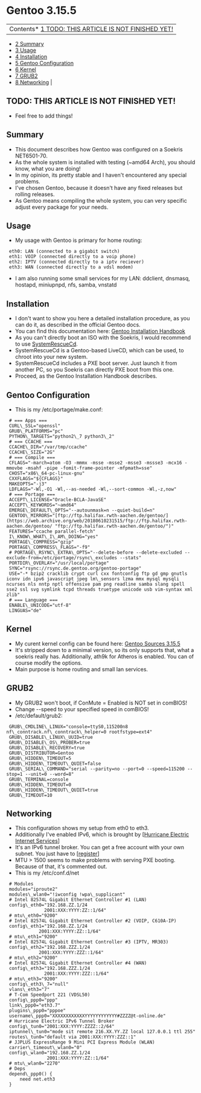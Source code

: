 # Gentoo 3.15.5

|  |
| --- |
| Contents* [1 TODO: THIS ARTICLE IS NOT FINISHED YET!](Gentoo_3.15.5.md#TODO:_THIS_ARTICLE_IS_NOT_FINISHED_YET.21)
* [2 Summary](Gentoo_3.15.5.md#Summary)
* [3 Usage](Gentoo_3.15.5.md#Usage)
* [4 Installation](Gentoo_3.15.5.md#Installation)
* [5 Gentoo Configuration](Gentoo_3.15.5.md#Gentoo_Configuration)
* [6 Kernel](Gentoo_3.15.5.md#Kernel)
* [7 GRUB2](Gentoo_3.15.5.md#GRUB2)
* [8 Networking](Gentoo_3.15.5.md#Networking)
 |

## TODO: THIS ARTICLE IS NOT FINISHED YET!

*  Feel free to add things!

## Summary

*  This document describes how Gentoo was configured on a Soekris NET6501-70.
*  As the whole system is installed with testing (~amd64 Arch), you should know, what you are doing!
*  In my opinion, its pretty stable and I haven't encountered any special problems.
*  I've chosen Gentoo, because it doesn't have any fixed releases but rolling releases.
*  As Gentoo means compiling the whole system, you can very specific adjust every package for your needs.

## Usage

*  My usage with Gentoo is primary for home routing:

```
 eth0: LAN (connected to a gigabit switch)
 eth1: VOIP (connected directly to a voip phone)
 eth2: IPTV (connected directly to a iptv reciever) 
 eth3: WAN (connected directly to a vdsl modem)
```

*  I am also running some small services for my LAN: ddclient, dnsmasq, hostapd, miniupnpd, nfs, samba, vnstatd

## Installation

*  I don't want to show you here a detailed installation procedure, as you can do it, as described in the official Gentoo docs.
*  You can find this documentation here: [Gentoo Installation Handbook](https://web.archive.org/web/20180610231515/http://www.gentoo.org/doc/en/handbook/handbook-amd64.xml "http://www.gentoo.org/doc/en/handbook/handbook-amd64.xml")
*  As you can't directly boot an ISO with the Soekris, I would recommend to use [SystemRescueCd](https://web.archive.org/web/20180610231515/http://www.sysresccd.org/SystemRescueCd_Homepage "http://www.sysresccd.org/SystemRescueCd_Homepage").
*  SystemRescueCd is a Gentoo-based LiveCD, which can be used, to chroot into your new system.
*  SystemRescueCd includes a PXE boot server. Just launch it from another PC, so you Soekris can directly PXE boot from this one.
*  Proceed, as the Gentoo Installation Handbook describes.

## Gentoo Configuration

*  This is my /etc/portage/make.conf:

```
 # === Apps ===
 CURL\_SSL="openssl"
 GRUB\_PLATFORMS="pc"
 PYTHON\_TARGETS="python2\_7 python3\_2"
 # === CCACHE ===
 CCACHE\_DIR="/var/tmp/ccache"
 CCACHE\_SIZE="2G"
 # === Compile ===
 CFLAGS="-march=atom -O3 -mmmx -msse -msse2 -msse3 -mssse3 -mcx16 -mmovbe -msahf -pipe -fomit-frame-pointer -mfpmath=sse"
 CHOST="x86\_64-pc-linux-gnu"
 CXXFLAGS="${CFLAGS}"
 MAKEOPTS="-j3"
 LDFLAGS="-Wl,-O1 -Wl,--as-needed -Wl,--sort-common -Wl,-z,now"
 # === Portage ===
 ACCEPT\_LICENSE="Oracle-BCLA-JavaSE"
 ACCEPT\_KEYWORDS="~amd64"
 EMERGE\_DEFAULT\_OPTS="--autounmask=n --quiet-build=n"
 GENTOO\_MIRRORS="[ftp://ftp.halifax.rwth-aachen.de/gentoo/](https://web.archive.org/web/20180610231515/ftp://ftp.halifax.rwth-aachen.de/gentoo/ "ftp://ftp.halifax.rwth-aachen.de/gentoo/")"
 FEATURES="ccache parallel-fetch"
 I\_KNOW\_WHAT\_I\_AM\_DOING="yes"
 PORTAGE\_COMPRESS="gzip"
 PORTAGE\_COMPRESS\_FLAGS="-f9"
 # PORTAGE\_RSYNC\_EXTRA\_OPTS="--delete-before --delete-excluded --exclude-from=/etc/portage/rsync\_excludes --stats"
 PORTDIR\_OVERLAY="/usr/local/portage"
 SYNC="rsync://rsync.de.gentoo.org/gentoo-portage"
 USE="-* bzip2 cracklib crypt curl cxx fontconfig ftp gd gmp gnutls iconv idn ipv6 javascript jpeg lm\_sensors lzma mmx mysql mysqli ncurses nls nntp nptl offensive pam png readline samba slang spell sse2 ssl svg symlink tcpd threads truetype unicode usb vim-syntax xml zlib"
 # === Language ===
 ENABLE\_UNICODE="utf-8"
 LINGUAS="de"
```

## Kernel

*  My curent kernel config can be found here: [Gentoo Sources 3.15.5](https://web.archive.org/web/20180610231515/http://wiki.soekris.info/Kernel_3.15.5_gentoo_sources "Kernel 3.15.5 gentoo sources")
*  It's stripped down to a minimal version, so its only supports that, what a soekris really has. Additionally, ath9k for Atheros is enabled. You can of course modify the options.
*  Main purpose is home routing and small lan services.

## GRUB2

*  My GRUB2 won't boot, if ConMute = Enabled is NOT set in comBIOS!
*  Change --speed to your specified speed in comBIOS!
*  /etc/default/grub2:

```
 GRUB\_CMDLINE\_LINUX="console=ttyS0,115200n8 nf\_conntrack.nf\_conntrack\_helper=0 rootfstype=ext4"
 GRUB\_DISABLE\_LINUX\_UUID=true
 GRUB\_DISABLE\_OS\_PROBER=true
 GRUB\_DISABLE\_RECOVERY=true
 GRUB\_DISTRIBUTOR=Gentoo
 GRUB\_HIDDEN\_TIMEOUT=5
 GRUB\_HIDDEN\_TIMEOUT\_QUIET=false
 GRUB\_SERIAL\_COMMAND="serial --parity=no --port=0 --speed=115200 --stop=1 --unit=0 --word=8"
 GRUB\_TERMINAL=console
 GRUB\_HIDDEN\_TIMEOUT=0
 GRUB\_HIDDEN\_TIMEOUT\_QUIET=true
 GRUB\_TIMEOUT=10
```

## Networking

*  This configuration shows my setup from eth0 to eth3.
*  Additionally I've enabled IPv6, which is brought by [[Hurricane Electric Internet Services](https://web.archive.org/web/20180610231515/https://www.he.net/ "https://www.he.net/")]
*  It's an IPv6 tunnel broker. You can get a free account with your own subnet. You just have to [[register](https://web.archive.org/web/20180610231515/http://www.tunnelbroker.net/ "http://www.tunnelbroker.net/")]
*  MTU > 1500 seems to make problems with serving PXE booting. Because of that, it's commented out.
*  This is my /etc/conf.d/net

```
 # Modules
 modules="iproute2"
 modules\_wlan0="!iwconfig !wpa\_supplicant"
 # Intel 82574L Gigabit Ethernet Controller #1 (LAN)
 config\_eth0="192.168.ZZ.1/24
              2001:XXX:YYYY:ZZ::1/64"
 # mtu\_eth0="9200"
 # Intel 82574L Gigabit Ethernet Controller #2 (VOIP, C610A-IP)
 config\_eth1="192.168.ZZ.1/24
            2001:XXX:YYYY:ZZ::1/64"
 # mtu\_eth1="9200"
 # Intel 82574L Gigabit Ethernet Controller #3 (IPTV, MR303)
 config\_eth2="192.168.ZZZ.1/24
            2001:XXX:YYYY:ZZZ::1/64"
 # mtu\_eth2="9200"
 # Intel 82574L Gigabit Ethernet Controller #4 (WAN)
 config\_eth3="192.168.ZZZ.1/24
              2001:XXX:YYYY:ZZZ::1/64"
 # mtu\_eth3="9200"
 config\_eth3\_7="null"
 vlans\_eth3="7"
 # T-Com Speedport 221 (VDSL50)
 config\_ppp0="ppp"
 link\_ppp0="eth3.7"
 plugins\_ppp0="pppoe"
 username\_ppp0="XXXXXXXXXXXXYYYYYYYYYYYY#ZZZZ@t-online.de"
 # Hurricane Electric IPv6 Tunnel Broker
 config\_tun0="2001:XXX:YYYY:ZZZZ::2/64"
 iptunnel\_tun0="mode sit remote 216.XX.YY.ZZ local 127.0.0.1 ttl 255"
 routes\_tun0="default via 2001:XXX:YYYY:ZZZ::1"
 # JJPLUS ExpressRange 9 Mini PCI Express Module (WLAN)
 carrier\_timeout\_wlan0="0"
 config\_wlan0="192.168.ZZ.1/24
               2001:XXX:YYYY:ZZ::1/64"
 # mtu\_wlan0="2270"
 # Deps
 depend\_ppp0() {
     need net.eth3
 }
```

